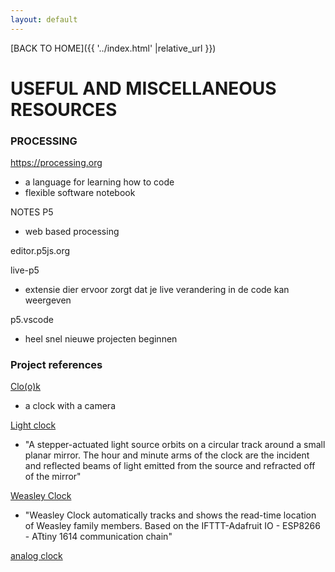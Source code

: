 ```yaml
---
layout: default
---
```


[BACK TO HOME]({{ '../index.html' |relative_url }})

# USEFUL AND MISCELLANEOUS RESOURCES

### PROCESSING
https://processing.org
- a language for learning how to code
- flexible software notebook

NOTES
P5
- web based processing

editor.p5js.org

live-p5
- extensie dier ervoor zorgt dat je live verandering in de code kan weergeven

p5.vscode
- heel snel nieuwe projecten beginnen




### Project references


<a href="https://fab.cba.mit.edu/classes/863.22/Harvard/people/Zhuoyue/pages/w1.html" target="blank" rel="noopener noreferrer" >Clo(o)k </a> 

- a clock with a camera


<a href="https://fab.cba.mit.edu/classes/863.22/CBA/people/Dexter/final.html" target="blank" rel="noopener noreferrer" >Light clock </a>

- "A stepper-actuated light source orbits on a circular track around a small planar mirror. The hour and minute arms of the clock are the incident and reflected beams of light emitted from the source and refracted off of the mirror"

<a href="http://fabacademy.org/2020/labs/oulu/students/xinhui-hu/finalprojectlog.html#outcome" target="blank" rel="noopener noreferrer" >Weasley Clock </a>

- "Weasley Clock automatically tracks and shows the read-time location of Weasley family members. Based on the IFTTT-Adafruit IO - ESP8266 - ATtiny 1614 communication chain"



<a href="http://fabacademy.org/2020/labs/kochi/students/anooj-jacob/index.html#projects-section" target="blank" rel="noopener noreferrer" >analog clock</a>

